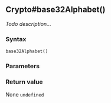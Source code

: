 ## Crypto#base32Alphabet()
_Todo description..._

### Syntax
```
base32Alphabet()
```

### Parameters
<dl>
</dl>

### Return value

<dl>
    <dt>None <code>undefined</code></dt>
</dl>


